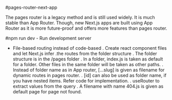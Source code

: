 #pages-router-next-app

The pages router is a legacy method and is still used widely. It is much stable than App Router. Though, new Next.js apps are built using App Router as it is more future-proof and offers more features than pages router.

#npm run dev - Run development server

- File-based routing instead of code-based
  . Create react component files and let Next.js infer .the routes from the folder structure
  . The folder structure is in the /pages folder
  . In a folder, index.js is taken as default for a folder. Other files in the same folder will be taken as other paths.
  . Instead of folder name as in App router, [...slug] is given as filename for dynamic routes in pages router.
  . [id] can also be used as folder name, if you have nested items. Refer code for implementation.
  . useRouter to extract values from the query
  . A filename with name 404.js is given as default page for page not found.
